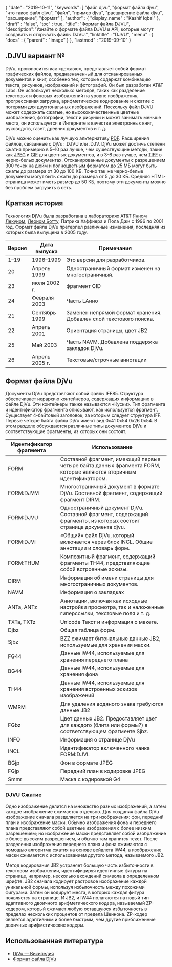 {
  "date" : "2019-10-11",
  "keywords" :[ "файл djvu", "формат файла djvu", "что такое файл djvu", "файл", "пример djvu", "расширение файла djvu", "расширение", "формат" ],
  "author" : {
    "display_name" : "Kashif Iqbal"
},
  "draft" : "false",
  "toc" : true,
  "title" :"Формат файла DJVU",
  "description":"Узнайте о формате файла DJVU и API, которые могут создавать и открывать файлы DJVU.",
  "linktitle" : "DJVU",
  "menu" : {
    "docs" : {
      "parent" : "image"
}
},
  "lastmod" : "2019-09-10"
}

## .DJVU вариант №

DjVu, произносится как «дежавю», представляет собой формат графических файлов, предназначенный для отсканированных документов и книг, особенно тех, которые содержат комбинацию текста, рисунков, изображений и фотографий. Он был разработан AT&T Labs. Он использует несколько методов, таких как разделение текстовых и фоновых изображений на уровне изображения, прогрессивная загрузка, арифметическое кодирование и сжатие с потерями для двухтональных изображений. Поскольку файл DJVU может содержать сжатые, но высококачественные цветные изображения, фотографии, текст и рисунки и может занимать меньше места, он используется в Интернете в качестве электронных книг, руководств, газет, древних документов и т. д.

DjVu можно оценить как лучшую альтернативу [PDF](/ru/pdf/). Расширения файлов, связанные с DjVu: .DJVU или .DJV. DjVu может достичь степени сжатия примерно в 5–10 раз лучше, чем существующие методы, такие как [JPEG](/ru/image/jpeg/) и [GIF](/ru/image/gif/) для цветных документов, и в 3–8 раз лучше, чем [TIFF]( /image/tiff/) в черно-белых документах. Отсканированные документы с разрешением 300 точек на дюйм и полноцветным форматом до 25 МБ могут быть сжаты до размера от 30 до 100 КБ. Точно так же черно-белые документы могут быть сжаты до размера от 5 до 30 КБ. Средняя HTML-страница может иметь размер до 50 КБ, поэтому эти документы можно без проблем загрузить в сеть.

## Краткая история ##

Технология DjVu была разработана в лабораториях AT&T [Янном Лекуном](https://en.wikipedia.org/wiki/Yann_LeCun), [Леоном Ботту](https://en.wikipedia.org/wiki/L%C3%A9on_Bottou), Патрика Хаффнера и Пола Джи с 1996 по 2001 год. Формат файла DjVu претерпел различные изменения, последняя из которых была выпущена в 2005 году.


|Версия|Дата выпуска|Примечания
---|---|---|
|1–19|1996–1999|Это версии для разработчиков.
|20|Апрель 1999|Одностраничный формат изменен на многостраничный.
|23|июля 2002 г.|фрагмент CID
|24|Февраля 2003|Часть LАнно
|21|Сентябрь 1999|Заменен непрямой формат хранения. Добавлен слой текстового поиска.
|22|Апрель 2001|Ориентация страницы, цвет JB2
|25|Май 2003|Часть NAVM. Добавлена поддержка закладок DjVu.
|26|Апрель 2005 г.|Текстовые/строчные аннотации

## Формат файла DjVu ##

Документы DjVu представляют собой файлы IFF85. Структура обеспечивает иерархию контейнеров, содержащих информацию в файле DjVu. Эти контейнеры также называются «Куски». Тип фрагмента и идентификатор фрагмента описывают, как используется фрагмент. Существует 4-байтовый заголовок, за которым следует структура IFF. Первые четыре байта файла DjVu имеют вид 0x41 0x54 0x26 0x54. В этом разделе обсуждаются различные типы документов DjVu и соответствующие фрагменты, из которых они состоят.


|Идентификатор фрагмента|Использование
---|---|
|FORM|Составной фрагмент, имеющий первые четыре байта данных фрагмента FORM, которые являются вторичным идентификатором.
|FORM:DJVM|Многостраничный документ в формате DjVu. Составной фрагмент, содержащий фрагмент DIRM.
|FORM:DJVU|Одностраничный документ DjVu. Составной фрагмент, содержащий фрагменты, из которых состоит страница документа djvu.
|FORM:DJVI|«Общий» файл DjVu, который включается через блок INCL. Общие аннотации и словарь форм.
|FORM:THUM|Композитный фрагмент, содержащий фрагменты TH44, представляющие собой встроенные эскизы.
|DIRM|Информация об имени страницы для многостраничных документов.
|NAVM|Информация о закладках
|ANTa, ANTz|Аннотации, включая как исходные настройки просмотра, так и наложенные гиперссылки, текстовые поля и т. д.
|TXTa, TXTz|Unicode Текст и информация о макете.
|Djbz|Общая таблица форм.
|Sjbz|BZZ сжимает битональные данные JB2, используемые для хранения маски.
|FG44|Данные IW44, используемые для хранения переднего плана
|BG44|Данные IW44, используемые для хранения фона
|TH44|Данные IW44, используемые для хранения встроенных эскизов изображений
|WMRM|Для удаления водяного знака требуются данные JB2
|FGbz|Цвет данных JB2. Предоставляет цвет для каждого (блита или формы?) в соответствующем фрагменте Sjbz.
|INFO|Информация о странице DjVu
|INCL|Идентификатор включенного чанка FORM:DJVI.
|BGjp|Фон в формате JPEG
|FGjp|Передний план в кодировке JPEG
|Smmr|Маска с кодировкой G4

### DJVU Сжатие

Одно изображение делится на множество разных изображений, а затем каждое изображение сжимается отдельно. Для создания файла DjVu изображение сначала разделяется на три изображения: фон, передний план и изображение маски. Обычно изображения фона и переднего плана представляют собой цветные изображения с более низким разрешением; но изображение маски представляет собой изображение с более высоким разрешением, и обычно там хранится текст. После разделения изображения переднего плана и фона сжимаются с помощью алгоритма сжатия на основе вейвлета IW44, а изображение маски сжимается с использованием другого метода, называемого JB2.

Метод кодирования JB2 устраняет большую часть избыточности в текстовом изображении, идентифицируя идентичные фигуры на странице, например, несколько вхождений символа в определенном шрифте. JB2 сначала кодирует растровое изображение каждой уникальной формы, используя избыточность между похожими фигурами. Затем он кодирует места, в которых каждая фигура появляется на странице. И JB2, и IW44 полагаются на новый тип адаптивного двоичного арифметического кодера, называемый ZP-кодером, который сжимает любую оставшуюся избыточность в пределах нескольких процентов от предела Шеннона. ZP-кодер является адаптивным и более быстрым, чем другие приближенные двоичные арифметические кодеры.

## Использованная литература ##

* [DjVu — Википедия](https://en.wikipedia.org/wiki/DjVu)
* [Формат файла DjVu](https://www.cuminas.jp/docs/techinfo/DjVu3Spec.pdf)

